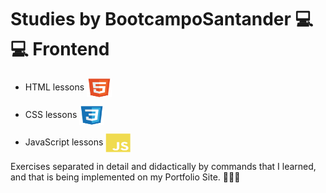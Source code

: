 # Studies by BootcampoSantander 💻💻 Frontend

- HTML lessons   <img align="center" alt="HTML" height="30" width="40" src="https://raw.githubusercontent.com/devicons/devicon/master/icons/html5/html5-original.svg">

- CSS lessons  <img align="center" alt="CSS" height="30" width="40" src="https://raw.githubusercontent.com/devicons/devicon/master/icons/css3/css3-original.svg">

- JavaScript lessons  <img align="center" alt="js" height="30" width="40" src="https://raw.githubusercontent.com/devicons/devicon/master/icons/javascript/javascript-plain.svg">

Exercises separated in detail and didactically by commands that I learned, and that is being implemented on my Portfolio Site. 👩🏽‍💻
  
